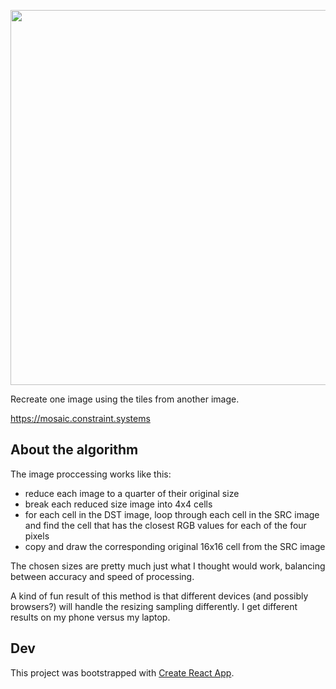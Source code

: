 <img
src='https://raw.githubusercontent.com/constraint-systems/mosaic/main/public/mosaic.gif'
width="600"/>

Recreate one image using the tiles from another image.

https://mosaic.constraint.systems

## About the algorithm

The image proccessing works like this:

- reduce each image to a quarter of their original size
- break each reduced size image into 4x4 cells
- for each cell in the DST image, loop through each cell in the SRC image and find the cell that has the closest RGB values for each of the four pixels
- copy and draw the corresponding original 16x16 cell from the SRC image

The chosen sizes are pretty much just what I thought would work, balancing between accuracy and speed of processing.

A kind of fun result of this method is that different devices (and possibly browsers?) will handle the resizing sampling differently. I get different results on my phone versus my laptop.

## Dev

This project was bootstrapped with [Create React App](https://github.com/facebook/create-react-app).
